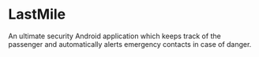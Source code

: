 # LastMile
An ultimate security Android application which keeps track of the passenger and automatically alerts emergency contacts in case of danger.
